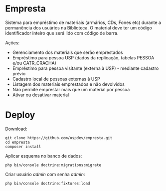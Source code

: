 # Empresta

Sistema para empréstimo de materiais (armários, CDs, Fones etc) durante a
permanência dos usuários na Biblioteca. O material deve ter um código 
identificador inteiro que será lido com código de barra.

Ações:

 - Gerenciamento dos materiais que serão emprestados
 - Empréstimo para pessoa USP (dados da replicação, tabelas PESSOA e/ou CATR_CRACHA)
 - Empréstimo para pessoa visitante (externa à USP) - mediante cadastro prévio
 - Cadastro local de pessoas externas à USP
 - Listagem dos materiais emprestados e não devolvidos
 - Não permite emprestar mais que um material por pessoa
 - Ativar ou desativar material

# Deploy

Download:

    git clone https://github.com/uspdev/empresta.git
    cd empresta
    composer install

Aplicar esquema no banco de dados:

    php bin/console doctrine:migrations:migrate

Criar usuário *admin* com senha *admin*:

    php bin/console doctrine:fixtures:load
